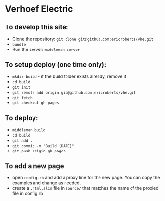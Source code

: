 # Verhoef Electric

## To develop this site:

- Clone the repository: `git clone git@github.com:ericroberts/vhe.git`
- `bundle`
- Run the server: `middleman server`

## To setup deploy (one time only):

- `mkdir build` - if the build folder exists already, remove it
- `cd build`
- `git init`
- `git remote add origin git@github.com:ericroberts/vhe.git`
- `git fetch`
- `git checkout gh-pages`

## To deploy:

- `middleman build`
- `cd build`
- `git add .`
- `git commit -m "Build [DATE]"`
- `git push origin gh-pages`

## To add a new page

- open `config.rb` and add a proxy line for the new page. You can copy the examples and change as needed.
- create a `.html.slim` file in `source/` that matches the name of the proxied file in config.rb
